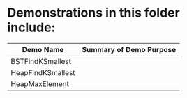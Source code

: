 # Demonstrations in this folder include:
  
| Demo Name | Summary of Demo Purpose |  
| ---------- | ---------- |  
| BSTFindKSmallest | |  
| HeapFindKSmallest | |  
| HeapMaxElement | |
